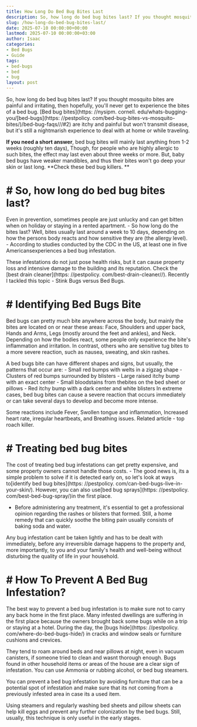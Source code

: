 ```yaml
---
title: How Long Do Bed Bug Bites Last
description: So, how long do bed bug bites last? If you thought mosquito bites are painful and irritating, then hopefully, you'll never get to experience the bites of a...
slug: /how-long-do-bed-bug-bites-last/
date: 2025-07-10 00:00:00+00:00
lastmod: 2025-07-10 00:00:00+03:00
author: Isaac
categories:
- Bed Bugs
- Guide
tags:
- bed-bugs
- bed
- bug
layout: post
---
```


So, how long do bed bug bites last? If you thought mosquito bites are painful and irritating, then hopefully, you'll never get to experience the bites of a bed bug. [Bed bug bites](https: //nysipm. cornell. edu/whats-bugging-you/[bed-bugs](https: //pestpolicy. com/bed-bug-bites-vs-mosquito-bites/)/bed-bug-faqs///#2) are itchy and painful but won't transmit disease, but it's still a nightmarish experience to deal with at home or while traveling.

**If you need a short answer**, bed bug bites will mainly last anything from 1-2 weeks (roughly ten days), Though, for people who are highly allergic to such bites, the effect may last even about three weeks or more. But, baby bed bugs have weaker mandibles, and thus their bites won't go deep your skin or last long. **Check these bed bug killers. **

# # So, how long do bed bug bites last?

Even in prevention, sometimes people are just unlucky and can get bitten when on holiday or staying in a rented apartment. - So how long do the bites last? Well, bites usually last around a week to 10 days, depending on how the persons body reacts and how sensitive they are (the allergy level). - According to studies conducted by the CDC in the US, at least one in five Americansexperiences a bed bug infestation.

These infestations do not just pose health risks, but it can cause property loss and intensive damage to the building and its reputation. Check the [best drain cleaner](https: //pestpolicy. com/best-drain-cleaner//). Recently I tackled this topic - Stink Bugs versus Bed Bugs.

# # Identifying Bed Bugs Bite

Bed bugs can pretty much bite anywhere across the body, but mainly the bites are located on or near these areas: Face, Shoulders and upper back, Hands and Arms, Legs (mostly around the feet and ankles), and Neck. Depending on how the bodies react, some people only experience the bite's inflammation and irritation. In contrast, others who are sensitive tug bites to a more severe reaction, such as nausea, sweating, and skin rashes.

A bed bugs bite can have different shapes and signs, but usually, the patterns that occur are: - Small red bumps with welts in a zigzag shape - Clusters of red bumps surrounded by blisters - Large raised itchy bump with an exact center - Small bloodstains from thebites on the bed sheet or pillows - Red itchy bump with a dark center and white blisters In extreme cases, bed bug bites can cause a severe reaction that occurs immediately or can take several days to develop and become more intense.

Some reactions include Fever, Swollen tongue and inflammation, Increased heart rate, irregular heartbeats, and Breathing issues. Related article - top roach killer.

# # Treating bed bug bites

The cost of treating bed bug infestations can get pretty expensive, and some property owners cannot handle those costs. - The good news is, its a simple problem to solve if it is detected early on, so let's look at ways to[identify bed bug bites](https: //pestpolicy. com/can-bed-bugs-live-in-your-skin/). However, you can also use[bed bug sprays](https: //pestpolicy. com/best-bed-bug-spray/)in the first place.

- Before administering any treatment, it's essential to get a professional opinion regarding the rashes or blisters that formed. Still, a home remedy that can quickly soothe the biting pain usually consists of baking soda and water.

Any bug infestation cant be taken lightly and has to be dealt with immediately, before any irreversible damage happens to the property and, more importantly, to you and your family's health and well-being without disturbing the quality of life in your household.

# # How To Prevent A Bed Bug Infestation?

The best way to prevent a bed bug infestation is to make sure not to carry any back home in the first place. Many infested dwellings are suffering in the first place because the owners brought back some bugs while on a trip or staying at a hotel. During the day, the [bugs hide](https: //pestpolicy. com/where-do-bed-bugs-hide/) in cracks and window seals or furniture cushions and crevices.

They tend to roam around beds and near pillows at night, even in vacuum canisters, if someone tried to clean and wasnt thorough enough. Bugs found in other household items or areas of the house are a clear sign of infestation. You can use Ammonia or rubbing alcohol, or bed bug steamers.

You can prevent a bed bug infestation by avoiding furniture that can be a potential spot of infestation and make sure that its not coming from a previously infested area in case its a used item.

Using steamers and regularly washing bed sheets and pillow sheets can help kill eggs and prevent any further colonization by the bed bugs. Still, usually, this technique is only useful in the early stages.
